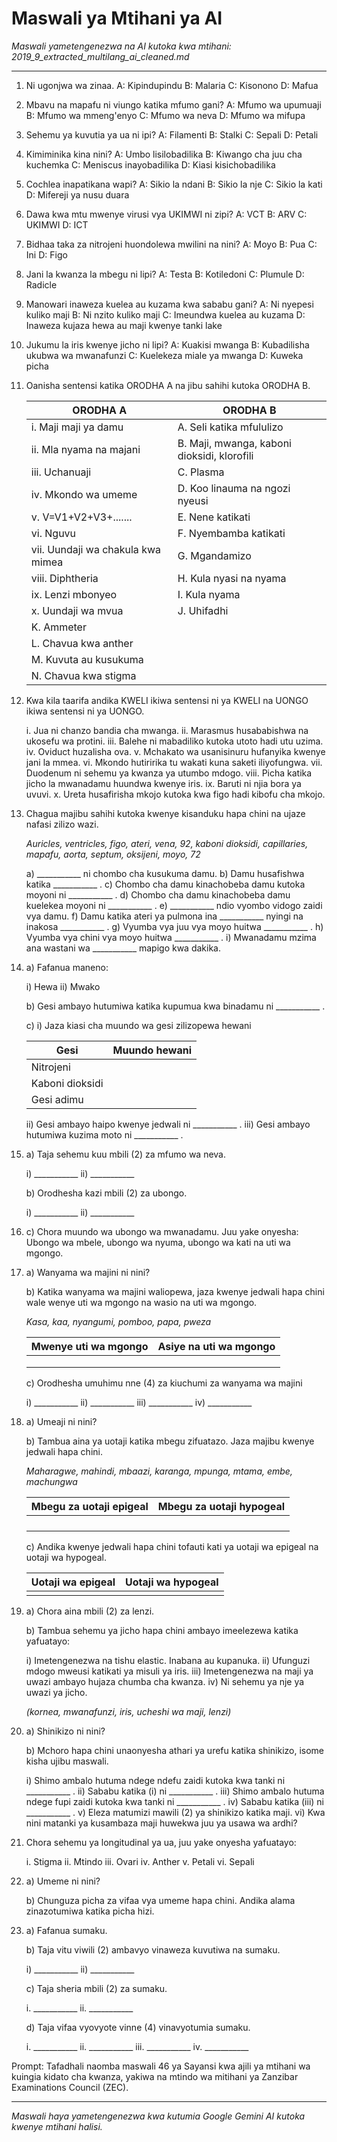 # Maswali ya Mtihani ya AI
*Maswali yametengenezwa na AI kutoka kwa mtihani: 2019_9_extracted_multilang_ai_cleaned.md*

---

1.  Ni ugonjwa wa zinaa. A: Kipindupindu B: Malaria C: Kisonono D: Mafua
2.  Mbavu na mapafu ni viungo katika mfumo gani? A: Mfumo wa upumuaji B: Mfumo wa mmeng'enyo C: Mfumo wa neva D: Mfumo wa mifupa
3.  Sehemu ya kuvutia ya ua ni ipi? A: Filamenti B: Stalki C: Sepali D: Petali
4.  Kimiminika kina nini? A: Umbo lisilobadilika B: Kiwango cha juu cha kuchemka C: Meniscus inayobadilika D: Kiasi kisichobadilika
5.  Cochlea inapatikana wapi? A: Sikio la ndani B: Sikio la nje C: Sikio la kati D: Mifereji ya nusu duara
6.  Dawa kwa mtu mwenye virusi vya UKIMWI ni zipi? A: VCT B: ARV C: UKIMWI D: ICT
7.  Bidhaa taka za nitrojeni huondolewa mwilini na nini? A: Moyo B: Pua C: Ini D: Figo
8.  Jani la kwanza la mbegu ni lipi? A: Testa B: Kotiledoni C: Plumule D: Radicle
9.  Manowari inaweza kuelea au kuzama kwa sababu gani? A: Ni nyepesi kuliko maji B: Ni nzito kuliko maji C: Imeundwa kuelea au kuzama D: Inaweza kujaza hewa au maji kwenye tanki lake
10. Jukumu la iris kwenye jicho ni lipi? A: Kuakisi mwanga B: Kubadilisha ukubwa wa mwanafunzi C: Kuelekeza miale ya mwanga D: Kuweka picha

11. Oanisha sentensi katika ORODHA A na jibu sahihi kutoka ORODHA B.

    **ORODHA A** | **ORODHA B**
    ---|---
    i. Maji maji ya damu | A. Seli katika mfululizo
    ii. Mla nyama na majani | B. Maji, mwanga, kaboni dioksidi, klorofili
    iii. Uchanuaji | C. Plasma
    iv. Mkondo wa umeme | D. Koo linauma na ngozi nyeusi
    v. V=V1+V2+V3+....... | E. Nene katikati
    vi. Nguvu | F. Nyembamba katikati
    vii. Uundaji wa chakula kwa mimea | G. Mgandamizo
    viii. Diphtheria | H. Kula nyasi na nyama
    ix. Lenzi mbonyeo | I. Kula nyama
    x. Uundaji wa mvua | J. Uhifadhi
    | K. Ammeter
    | L. Chavua kwa anther
    | M. Kuvuta au kusukuma
    | N. Chavua kwa stigma

12. Kwa kila taarifa andika KWELI ikiwa sentensi ni ya KWELI na UONGO ikiwa sentensi ni ya UONGO.

    i. Jua ni chanzo bandia cha mwanga.
    ii. Marasmus husababishwa na ukosefu wa protini.
    iii. Balehe ni mabadiliko kutoka utoto hadi utu uzima.
    iv. Oviduct huzalisha ova.
    v. Mchakato wa usanisinuru hufanyika kwenye jani la mmea.
    vi. Mkondo hutiririka tu wakati kuna saketi iliyofungwa.
    vii. Duodenum ni sehemu ya kwanza ya utumbo mdogo.
    viii. Picha katika jicho la mwanadamu huundwa kwenye iris.
    ix. Baruti ni njia bora ya uvuvi.
    x. Ureta husafirisha mkojo kutoka kwa figo hadi kibofu cha mkojo.

13. Chagua majibu sahihi kutoka kwenye kisanduku hapa chini na ujaze nafasi zilizo wazi.

    *Auricles, ventricles, figo, ateri, vena, 92, kaboni dioksidi, capillaries, mapafu, aorta, septum, oksijeni, moyo, 72*

    a) ___________ ni chombo cha kusukuma damu.
    b) Damu husafishwa katika ___________ .
    c) Chombo cha damu kinachobeba damu kutoka moyoni ni ___________ .
    d) Chombo cha damu kinachobeba damu kuelekea moyoni ni ___________ .
    e) ___________ ndio vyombo vidogo zaidi vya damu.
    f) Damu katika ateri ya pulmona ina ___________ nyingi na inakosa ___________ .
    g) Vyumba vya juu vya moyo huitwa ___________ .
    h) Vyumba vya chini vya moyo huitwa ___________ .
    i) Mwanadamu mzima ana wastani wa ___________ mapigo kwa dakika.

14. a) Fafanua maneno:

    i) Hewa
    ii) Mwako

    b) Gesi ambayo hutumiwa katika kupumua kwa binadamu ni ___________ .

    c) i) Jaza kiasi cha muundo wa gesi zilizopewa hewani

    | Gesi            | Muundo hewani |
    |----------------|--------------------|
    | Nitrojeni       |                    |
    | Kaboni dioksidi |                    |
    | Gesi adimu     |                    |

    ii) Gesi ambayo haipo kwenye jedwali ni ___________ .
    iii) Gesi ambayo hutumiwa kuzima moto ni ___________ .

15. a) Taja sehemu kuu mbili (2) za mfumo wa neva.

    i) ___________
    ii) ___________

    b) Orodhesha kazi mbili (2) za ubongo.

    i) ___________
    ii) ___________

16. c) Chora muundo wa ubongo wa mwanadamu. Juu yake onyesha: Ubongo wa mbele, ubongo wa nyuma, ubongo wa kati na uti wa mgongo.

17. a) Wanyama wa majini ni nini?

    b) Katika wanyama wa majini waliopewa, jaza kwenye jedwali hapa chini wale wenye uti wa mgongo na wasio na uti wa mgongo.

    *Kasa, kaa, nyangumi, pomboo, papa, pweza*

    | Mwenye uti wa mgongo | Asiye na uti wa mgongo |
    |---------------|-------------------|
    |               |                   |
    |               |                   |
    |               |                   |

    c) Orodhesha umuhimu nne (4) za kiuchumi za wanyama wa majini

    i) ___________
    ii) ___________
    iii) ___________
    iv) ___________

18. a) Umeaji ni nini?

    b) Tambua aina ya uotaji katika mbegu zifuatazo. Jaza majibu kwenye jedwali hapa chini.

    *Maharagwe, mahindi, mbaazi, karanga, mpunga, mtama, embe, machungwa*

    | Mbegu za uotaji epigeal | Mbegu za uotaji hypogeal |
    |-------------------------------|--------------------------------|
    |                               |                                |
    |                               |                                |
    |                               |                                |
    |                               |                                |

    c) Andika kwenye jedwali hapa chini tofauti kati ya uotaji wa epigeal na uotaji wa hypogeal.

    | Uotaji wa epigeal | Uotaji wa hypogeal |
    |----------------------|-----------------------|
    |                      |                       |

19. a) Chora aina mbili (2) za lenzi.

    b) Tambua sehemu ya jicho hapa chini ambayo imeelezewa katika yafuatayo:

    i) Imetengenezwa na tishu elastic. Inabana au kupanuka.
    ii) Ufunguzi mdogo mweusi katikati ya misuli ya iris.
    iii) Imetengenezwa na maji ya uwazi ambayo hujaza chumba cha kwanza.
    iv) Ni sehemu ya nje ya uwazi ya jicho.

    *(kornea, mwanafunzi, iris, ucheshi wa maji, lenzi)*

20. a) Shinikizo ni nini?

    b) Mchoro hapa chini unaonyesha athari ya urefu katika shinikizo, isome kisha ujibu maswali.

    i) Shimo ambalo hutuma ndege ndefu zaidi kutoka kwa tanki ni ___________ .
    ii) Sababu katika (i) ni ___________ .
    iii) Shimo ambalo hutuma ndege fupi zaidi kutoka kwa tanki ni ___________ .
    iv) Sababu katika (iii) ni ___________ .
    v) Eleza matumizi mawili (2) ya shinikizo katika maji.
    vi) Kwa nini matanki ya kusambaza maji huwekwa juu ya usawa wa ardhi?

21. Chora sehemu ya longitudinal ya ua, juu yake onyesha yafuatayo:

    i. Stigma
    ii. Mtindo
    iii. Ovari
    iv. Anther
    v. Petali
    vi. Sepali

22. a) Umeme ni nini?

    b) Chunguza picha za vifaa vya umeme hapa chini. Andika alama zinazotumiwa katika picha hizi.

23. a) Fafanua sumaku.

    b) Taja vitu viwili (2) ambavyo vinaweza kuvutiwa na sumaku.

    i) ___________
    ii) ___________

    c) Taja sheria mbili (2) za sumaku.

    i. ___________
    ii. ___________

    d) Taja vifaa vyovyote vinne (4) vinavyotumia sumaku.

    i. ___________
    ii. ___________
    iii. ___________
    iv. ___________

Prompt: Tafadhali naomba maswali 46 ya Sayansi kwa ajili ya mtihani wa kuingia kidato cha kwanza, yakiwa na mtindo wa mitihani ya Zanzibar Examinations Council (ZEC).

---
*Maswali haya yametengenezwa kwa kutumia Google Gemini AI kutoka kwenye mtihani halisi.*
